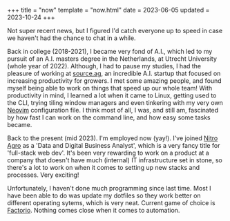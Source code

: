 +++
title = "now"
template = "now.html"
date = 2023-06-05
updated = 2023-10-24
+++

Not super recent news, but I figured I'd catch everyone up to speed in case we haven't had the
chance to chat in a while.

Back in college (2018-2021), I became very fond of A.I., which led to my pursuit of an A.I. masters
degree in the Netherlands, at Utrecht University (whole year of 2022). Although, 
I had to pause my studies, I had the pleasure of working at [source.ag](https://source.ag),
an incredible A.I. startup that focused on increasing productivity for growers. 
I met some amazing people, and found myself being able to work on things that speed up our
whole team! With productivity in mind, I learned a lot when it came to Linux, getting used to the CLI, 
trying tiling window managers and even tinkering with my very own [Neovim](https://neovim.io) 
configuration file. I think most of all, I was, and still am, fascinated by how fast
I can work on the command line, and how easy some tasks became.

Back to the present (mid 2023). I'm employed now (yay!). I've joined [Nitro Agro](https://agro.nitro.com.br/) as a 'Data and Digital Business Analyst',
which is a very fancy title for 'full-stack web dev'. It's been very rewarding to work on a product at a company that doesn't have
much (internal) IT infrastructure set in stone, so there's a lot to work on when it 
comes to setting up new stacks and processes. Very exciting!

Unfortunately, I haven't done much programming since last time. Most I have been able to do was update my dotfiles so they work better
on different operating sytems, which is very neat. 
Current game of choice is [Factorio](https://www.factorio.com/). Nothing comes close when it comes to automation.
